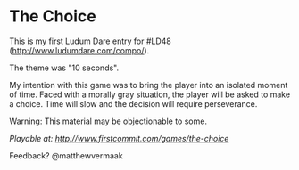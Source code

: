 The Choice
==========

This is my first Ludum Dare entry for #LD48 (http://www.ludumdare.com/compo/).

The theme was "10 seconds".

My intention with this game was to bring the player into an isolated moment of time. Faced
with a morally gray situation, the player will be asked to make a choice. Time will slow
and the decision will require perseverance. 

Warning: This material may be objectionable to some.

*Playable at: http://www.firstcommit.com/games/the-choice*

Feedback? @matthewvermaak
